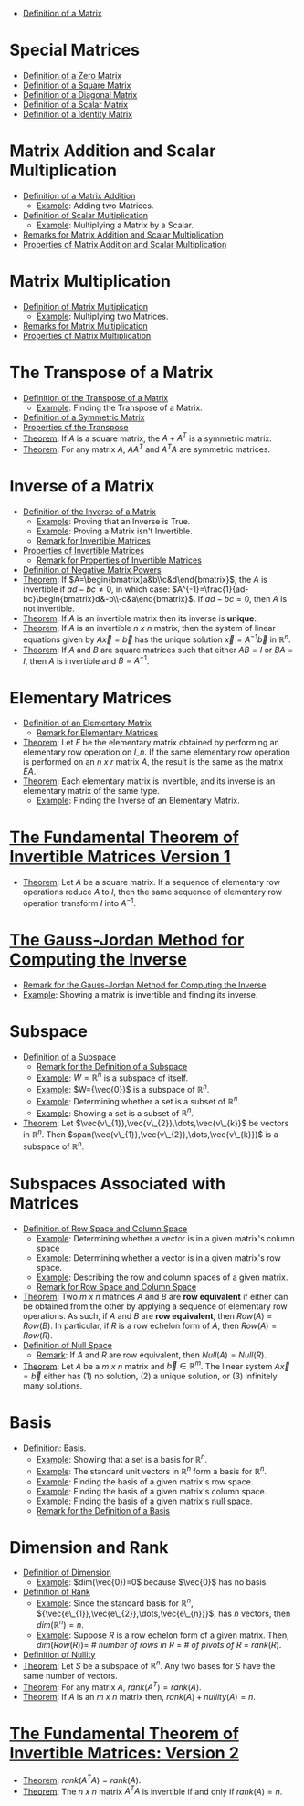 <script type="text/x-mathjax-config">
  MathJax.Hub.Config({
    tex2jax: {
      inlineMath: [['$', '$'], ['\\(', '\\)']],
      displayMath: [['$$', '$$'], ['\\[', '\\]']],
      processEscapes: true
    }
  });
</script>

* [Definition of a Matrix](3.1%20Matrix%20Operations.html#definition-definition-of-a-matrix)

# Special Matrices

* [Definition of a Zero Matrix](3.1%20Matrix%20Operations.html#definition-zero-matrix)
* [Definition of a Square Matrix](3.1%20Matrix%20Operations.html#definition-square-matrix)
* [Definition of a Diagonal Matrix](3.1%20Matrix%20Operations.html#definition-diagonal-matrix)
* [Definition of a Scalar Matrix](3.1%20Matrix%20Operations.html#definition-scalar-matrix)
* [Definition of a Identity Matrix](3.1%20Matrix%20Operations.html#definition-identity-matrix)

# Matrix Addition and Scalar Multiplication

* [Definition of a Matrix Addition](3.1%20Matrix%20Operations.html#definition-matrix-addition)
  * [Example](3.1%20Matrix%20Operations.html#example): Adding two Matrices.
* [Definition of Scalar Multiplication](3.1%20Matrix%20Operations.html#definition-scalar-multiplication)
  * [Example](3.1%20Matrix%20Operations.html#example-scalar-matrix): Multiplying a Matrix by a Scalar.
* [Remarks for Matrix Addition and Scalar Multiplication](3.1%20Matrix%20Operations.html#remark-matrix-addition-and-scalar-multiplication) 
* [Properties of Matrix Addition and Scalar Multiplication](3.2%20Matrix%20Algebra.html#theorem-algebraic-properties-of-matrix-addition-and-scalar-multiplication)

# Matrix Multiplication

* [Definition of Matrix Multiplication](3.1%20Matrix%20Operations.html#definition-matrix-multiplication)
  * [Example](3.1%20Matrix%20Operations.html#example-multiplying-two-matrices): Multiplying two Matrices.
* [Remarks for Matrix Multiplication](3.1%20Matrix%20Operations.html#remark-matrix-multiplication)
* [Properties of Matrix Multiplication](3.2%20Matrix%20Algebra.html#theorem-properties-of-matrix-multiplication)

# The Transpose of a Matrix

* [Definition of the Transpose of a Matrix](3.1%20Matrix%20Operations.html#definition-transpose-of-a-matrix)
  * [Example](3.1%20Matrix%20Operations.html#example-finding-the-transpose): Finding the Transpose of a Matrix.
* [Definition of a Symmetric Matrix](3.1%20Matrix%20Operations.html#definition-symmetric-matrix)
* [Properties of the Transpose](3.2%20Matrix%20Algebra.html#theorem-properties-of-the-transpose)
* [Theorem](3.2%20Matrix%20Algebra.html#theorem-transpose-and-symmetric): If $A$ is a square matrix, the $A+A^{T}$ is a symmetric matrix.
* [Theorem](3.2%20Matrix%20Algebra.html#theorem-transpose-and-symmetric): For any matrix $A$, $AA^{T}$ and $A^{T}A$ are symmetric matrices.

# Inverse of a Matrix

* [Definition of the Inverse of a Matrix](3.3%20The%20Inverse%20of%20a%20Matrix.html#definition-invertible-matrix)
  * [Example](3.3%20The%20Inverse%20of%20a%20Matrix.html#example-proving-an-inverse-is-true): Proving that an Inverse is True.
  * [Example](3.3%20The%20Inverse%20of%20a%20Matrix.html#example-proving-a-matrix-is-not-invertible): Proving a Matrix isn't Invertible.
  * [Remark for Invertible Matrices](3.3%20The%20Inverse%20of%20a%20Matrix.html#remark-matrix-multiplication-and-inverses)
* [Properties of Invertible Matrices](3.3%20The%20Inverse%20of%20a%20Matrix.html#theorem-properties-of-invertible-matrices)
  * [Remark for Properties of Invertible Matrices](3.3%20The%20Inverse%20of%20a%20Matrix.html#remark-properties-of-invertible-matrices)
* [Definition of Negative Matrix Powers](3.3%20The%20Inverse%20of%20a%20Matrix.html#definition-invertible-matrices-and-powers)
* [Theorem](3.3%20The%20Inverse%20of%20a%20Matrix.html#theorem-inverse-of-2-x-2-matrices): If $A=\begin{bmatrix}a&b\\c&d\end{bmatrix}$, the $A$ is invertible if $ad-bc\neq0$, in which case: $A^{-1}=\frac{1}{ad-bc}\begin{bmatrix}d&-b\\-c&a\end{bmatrix}$. If $ad-bc=0$, then $A$ is not invertible.
* [Theorem](3.3%20The%20Inverse%20of%20a%20Matrix.html#theorem-inverses-and-unique-solutions): If $A$ is an invertible matrix then its inverse is **unique**.
* [Theorem](3.3%20The%20Inverse%20of%20a%20Matrix.html#theorem-invertible-matrices-and-systems-of-linear-equations): If $A$ is an invertible *n x n* matrix, then the system of linear equations given by $A\vec{x}=\vec{b}$ has the unique solution $\vec{x}=A^{-1}\vec{b}$ in $\mathbb{R}^{n}$.
* [Theorem](3.3%20The%20Inverse%20of%20a%20Matrix.html#theorem-invertible-matrix-theorem): If $A$ and $B$ are square matrices such that either $AB=I$ or $BA=I$, then $A$ is invertible and $B=A^{-1}$.

# Elementary Matrices

* [Definition of an Elementary Matrix](3.3%20The%20Inverse%20of%20a%20Matrix.html#definition-elementary-matrix)
  * [Remark for Elementary Matrices](3.3%20The%20Inverse%20of%20a%20Matrix.html#remark-elementary-matrix)
* [Theorem](3.3%20The%20Inverse%20of%20a%20Matrix.html#theorem-elementary-matrices-and-elementary-row-operations): Let $E$ be the elementary matrix obtained by performing an elementary row operation on $I\_{n}$. If the same elementary row operation is performed on an *n x r* matrix $A$, the result is the same as the matrix $EA$.
* [Theorem](3.3%20The%20Inverse%20of%20a%20Matrix.html#theorem-invertibility-of-elementary-matrices): Each elementary matrix is invertible, and its inverse is an elementary matrix of the same type.
  * [Example](3.3%20The%20Inverse%20of%20a%20Matrix.html#example-invertibility-of-elementary-matrices): Finding the Inverse of an Elementary Matrix.

# [The Fundamental Theorem of Invertible Matrices Version 1](3.3%20The%20Inverse%20of%20a%20Matrix.html#theorem-the-fundamental-theorem-of-invertible-matrices-version-1)

* [Theorem](3.3%20The%20Inverse%20of%20a%20Matrix.html#theorem-inverse-and-elementary-matrices): Let $A$ be a square matrix. If a sequence of elementary row operations reduce $A$ to $I$, then the same sequence of elementary row operation transform $I$ into $A^{-1}$.

# [The Gauss-Jordan Method for Computing the Inverse](3.3%20The%20Inverse%20of%20a%20Matrix.html#the-gauss-jordan-method-for-computing-the-inverse)

* [Remark for the Gauss-Jordan Method for Computing the Inverse](3.3%20The%20Inverse%20of%20a%20Matrix.html#the-gauss-jordan-method-for-computing-the-inverse-remark-the-gauss-jordan-method-for-computing-the-inverse)
* [Example](3.3%20The%20Inverse%20of%20a%20Matrix.html#example-the-gauss-jordan-method-for-computing-the-inverse): Showing a matrix is invertible and finding its inverse.

# Subspace

* [Definition of a Subspace](3.5%20Subspaces,%20Basis,%20Dimension,%20and%20Rank.html#definition-subspace)
  * [Remark for the Definition of a Subspace](3.5%20Subspaces,%20Basis,%20Dimension,%20and%20Rank.html#remark-subspace)
  * [Example](3.5%20Subspaces,%20Basis,%20Dimension,%20and%20Rank.html#example-subspace-of-itself): $W=\mathbb{R}^{n}$ is a subspace of itself.
  * [Example](3.5%20Subspaces,%20Basis,%20Dimension,%20and%20Rank.html#example-zero-vector-and-subspaces): $W={\vec{0}}$ is a subspace of $\mathbb{R}^{n}$.
  * [Example](3.5%20Subspaces,%20Basis,%20Dimension,%20and%20Rank.html#example-determining-whether-a-set-is-a-subspace): Determining whether a set is a subset of $\mathbb{R}^{n}$.
  * [Example](3.5%20Subspaces,%20Basis,%20Dimension,%20and%20Rank.html#example-showing-a-set-is-a-subspace): Showing a set is a subset of $\mathbb{R}^{n}$.
* [Theorem](3.5%20Subspaces,%20Basis,%20Dimension,%20and%20Rank.html#theorem-span-and-subspace): Let $\vec{v\_{1}},\vec{v\_{2}},\dots,\vec{v\_{k}}$ be vectors in $\mathbb{R}^{n}$. Then $span(\vec{v\_{1}},\vec{v\_{2}},\dots,\vec{v\_{k}})$ is a subspace of $\mathbb{R}^{n}$. 

# Subspaces Associated with Matrices

* [Definition of Row Space and Column Space](3.5%20Subspaces,%20Basis,%20Dimension,%20and%20Rank.html#definition-row-space-and-column-space)
  * [Example](3.5%20Subspaces,%20Basis,%20Dimension,%20and%20Rank.html#example-row-space-and-column-space): Determining whether a vector is in a given matrix's column space
  * [Example](3.5%20Subspaces,%20Basis,%20Dimension,%20and%20Rank.html#example-row-space-and-column-space): Determining whether a vector is in a given matrix's row space.
  * [Example](3.5%20Subspaces,%20Basis,%20Dimension,%20and%20Rank.html#example-row-space-and-column-space): Describing the row and column spaces of a given matrix.
  * [Remark for Row Space and Column Space](3.5%20Subspaces,%20Basis,%20Dimension,%20and%20Rank.html#remark-row-space-and-column-space)
* [Theorem](3.5%20Subspaces,%20Basis,%20Dimension,%20and%20Rank.html#theorem-row-equivalence): Two *m x n* matrices $A$ and $B$ are **row equivalent** if either can be obtained from the other by applying a sequence of elementary row operations. As such, if $A$ and $B$ are **row equivalent**, then $Row(A)=Row(B)$. In particular, if $R$ is a row echelon form of $A$, then $Row(A)=Row(R)$.
* [Definition of Null Space](3.5%20Subspaces,%20Basis,%20Dimension,%20and%20Rank.html#definition-null-space)
  * [Remark](3.5%20Subspaces,%20Basis,%20Dimension,%20and%20Rank.html#remark-null-space): If $A$ and $R$ are row equivalent, then $Null(A)=Null(R)$. 
* [Theorem](3.5%20Subspaces,%20Basis,%20Dimension,%20and%20Rank.html#theorem-solutions-to-a-vec-x-vec-b): Let $A$ be a *m x n* matrix and $\vec{b}\in\mathbb{R}^{m}$. The linear system $A\vec{x}=\vec{b}$ either has (1) no solution, (2) a unique solution, or (3) infinitely many solutions. 

# Basis

* [Definition](3.5%20Subspaces,%20Basis,%20Dimension,%20and%20Rank.html#definition-basis): Basis.
  * [Example](3.5%20Subspaces,%20Basis,%20Dimension,%20and%20Rank.html#example-showing-a-set-is-a-basis): Showing that a set is a basis for $\mathbb{R}^{n}$.
  * [Example](3.5%20Subspaces,%20Basis,%20Dimension,%20and%20Rank.html#example-bases-and-standard-unit-vectors): The standard unit vectors in $\mathbb{R}^{n}$ form a basis for $\mathbb{R}^{n}$.
  * [Example](3.5%20Subspaces,%20Basis,%20Dimension,%20and%20Rank.html#example-find-a-row-space-s-basis): Finding the basis of a given matrix's row space.
  * [Example](3.5%20Subspaces,%20Basis,%20Dimension,%20and%20Rank.html#example-find-a-column-space-s-basis): Finding the basis of a given matrix's column space.
  * [Example](3.5%20Subspaces,%20Basis,%20Dimension,%20and%20Rank.html#example-find-a-null-space-s-basis): Finding the basis of a given matrix's null space.
  * [Remark for the Definition of a Basis](3.5%20Subspaces,%20Basis,%20Dimension,%20and%20Rank.html#remark-basis) 

# Dimension and Rank

* [Definition of Dimension](3.5%20Subspaces,%20Basis,%20Dimension,%20and%20Rank.html#definition-dimension)
  * [Example](3.5%20Subspaces,%20Basis,%20Dimension,%20and%20Rank.html#example-dim-vec-0-0-because-vec-0-has-no-basis):  $dim(\vec{0})=0$ because $\vec{0}$ has no basis.
* [Definition of Rank](3.5%20Subspaces,%20Basis,%20Dimension,%20and%20Rank.html#definition-rank)
  * [Example](3.5%20Subspaces,%20Basis,%20Dimension,%20and%20Rank.html#example-1): Since the standard basis for $\mathbb{R}^{n}$, ${\vec{e\_{1}},\vec{e\_{2}},\dots,\vec{e\_{n}}}$, has $n$ vectors, then $dim(\mathbb{R}^{n})=n$.
  * [Example](3.5%20Subspaces,%20Basis,%20Dimension,%20and%20Rank.html#example-2): Suppose $R$ is a row echelon form of a given matrix. Then, $dim(Row(R))=$ *\# number of rows in R* $=$ *\# of pivots of R* $=$ $rank(R)$.
* [Definition of Nullity](3.5%20Subspaces,%20Basis,%20Dimension,%20and%20Rank.html#definition-nullity)
* [Theorem](3.5%20Subspaces,%20Basis,%20Dimension,%20and%20Rank.html#theorem-the-basis-theorem): Let $S$ be a subspace of $\mathbb{R}^{n}$. Any two bases for $S$ have the same number of vectors.
* [Theorem](3.5%20Subspaces,%20Basis,%20Dimension,%20and%20Rank.html#theorem-rank-and-transpose-equivalency): For any matrix $A$, $rank(A^{T})=rank(A)$.
* [Theorem](3.5%20Subspaces,%20Basis,%20Dimension,%20and%20Rank.html#theorem-rank-nullity-theorem): If $A$ is an *m x n* matrix then, $rank(A)+nullity(A)=n$.

# [The Fundamental Theorem of Invertible Matrices: Version 2](3.5%20Subspaces,%20Basis,%20Dimension,%20and%20Rank.html#theorem-the-fundamental-theorem-of-invertible-matrices-version-2)

* [Theorem](3.5%20Subspaces,%20Basis,%20Dimension,%20and%20Rank.html#theorem-rank-and-transpose): $rank(A^{T}A)=rank(A)$.
* [Theorem](3.5%20Subspaces,%20Basis,%20Dimension,%20and%20Rank.html#theorem-rank-and-transpose): The *n x n* matrix $A^{T}A$ is invertible if and only if $rank(A)=n$.

<script type="text/javascript" src="https://cdnjs.cloudflare.com/ajax/libs/mathjax/2.7.5/MathJax.js?config=TeX-MML-AM_CHTML"></script>
